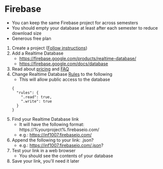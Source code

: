 # Firebase
* You can keep the same Firebase project for across semesters
* You should empty your database at least after each semester to reduce download size  
* Generous free plan  
[](https://firebase.google.com/)
1. Create a project ([Follow instructions](https://console.firebase.google.com/))
2. Add a Realtime Database
    * https://firebase.google.com/products/realtime-database/
    * https://firebase.google.com/docs/database
3. Read about [pricing](https://firebase.google.com/pricing)
and [FAQ](https://firebase.google.com/support/faq#pricing)
4. Change Realtime Database [Rules](https://firebase.google.com/docs/database/security/quickstart#public) to the following
    * This will allow public access to the database
    ```
    {
      "rules": {
        ".read": true,
        ".write": true
      }
    }
    ```
5. Find your Realtime Database link
    * It will have the following format: https://%yourproject%.firebaseio.com/
    * e.g.: https://inf1007.firebaseio.com/
6. Append the following to your link: .json?
    * e.g.: https://inf1007.firebaseio.com/.json?
7. Test your link in a web browser
    * You should see the contents of your database
8. Save your link, you'll need it later